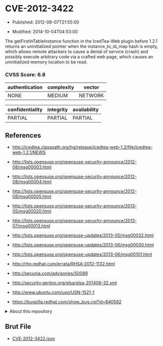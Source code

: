 # CVE-2012-3422

- Published: 2012-08-07T21:55:00

- Modified: 2014-10-04T04:53:00

The getFirstInTableInstance function in the IcedTea-Web plugin before 1.2.1 returns an uninitialized pointer when the instance_to_id_map hash is empty, which allows remote attackers to cause a denial of service (crash) and possibly execute arbitrary code via a crafted web page, which causes an uninitialized memory location to be read.

### CVSS Score: **6.8**

| authentication | complexity | vector |
| --- | --- | --- |
| NONE | MEDIUM | NETWORK |

| confidentiality | integrity | availability |
| --- | --- | --- |
| PARTIAL | PARTIAL | PARTIAL |

## References

* http://icedtea.classpath.org/hg/release/icedtea-web-1.2/file/icedtea-web-1.2.1/NEWS

* http://lists.opensuse.org/opensuse-security-announce/2012-08/msg00003.html

* http://lists.opensuse.org/opensuse-security-announce/2012-08/msg00004.html

* http://lists.opensuse.org/opensuse-security-announce/2012-08/msg00005.html

* http://lists.opensuse.org/opensuse-security-announce/2013-05/msg00020.html

* http://lists.opensuse.org/opensuse-security-announce/2013-07/msg00013.html

* http://lists.opensuse.org/opensuse-updates/2013-05/msg00032.html

* http://lists.opensuse.org/opensuse-updates/2013-06/msg00030.html

* http://lists.opensuse.org/opensuse-updates/2013-06/msg00101.html

* http://rhn.redhat.com/errata/RHSA-2012-1132.html

* http://secunia.com/advisories/50089

* http://security.gentoo.org/glsa/glsa-201406-32.xml

* http://www.ubuntu.com/usn/USN-1521-1

* https://bugzilla.redhat.com/show_bug.cgi?id=840592

<details>
<summary>About this repository</summary> 

  This repository is part of the project [Live Hack CVE](https://github.com/Live-Hack-CVE). Main website can be found [www.live-hack.org](https://www.live-hack.org) 
  
  Made by [Sn0wAlice](https://github.com/Sn0wAlice) for the people that care about security and need to have a feed of the latest CVEs. Hope you enjoy it, don't forget to star the repo and follow me on [Twitter](https://twitter.com/Sn0wAlice) and [Github](https://github.com/Sn0wAlice). And that is my [personnal website](https://www.alice-snow.me/)

  - [Home Page](https://github.com/Live-Hack-CVE)
  - [Framework](https://github.com/Live-Hack-CVE/cve-framework)
  - [CVE database](https://github.com/Live-Hack-CVE/full_database)
  - [Changelog](https://github.com/Live-Hack-CVE/Changelog)
</details>

## Brut File

* [CVE-2012-3422.json](https://raw.githubusercontent.com/Live-Hack-CVE/full_database/main/cves/2012/CVE-2012-3422.json)

